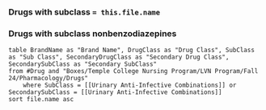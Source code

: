 
### Drugs with subclass `= this.file.name`

### Drugs with subclass nonbenzodiazepines

```dataview
table BrandName as "Brand Name", DrugClass as "Drug Class", SubClass as "Sub Class", SecondaryDrugClass as "Secondary Drug Class", SecondarySubClass as "Secondary SubClass"
from #Drug and "Boxes/Temple College Nursing Program/LVN Program/Fall 24/Pharmacology/Drugs" 
	where SubClass = [[Urinary Anti-Infective Combinations]] or SecondarySubClass = [[Urinary Anti-Infective Combinations]]
sort file.name asc
```
	